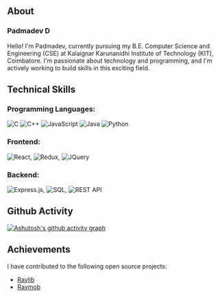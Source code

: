 ## About
### Padmadev D
Hello! I'm Padmadev, currently pursuing my B.E. Computer Science and Engineering (CSE) at Kalaignar Karunanidhi Institute of Technology (KIT), Coimbatore. I'm passionate about technology and programming, and I'm actively working to build skills in this exciting field.

## Technical Skills
### Programming Languages:
  ![C](https://img.shields.io/badge/c-%2300599C.svg?style=for-the-badge&logo=c&logoColor=white) ![C++](https://img.shields.io/badge/c++-%2300599C.svg?style=for-the-badge&logo=c%2B%2B&logoColor=white) ![JavaScript](https://img.shields.io/badge/javascript-%23323330.svg?style=for-the-badge&logo=javascript&logoColor=%23F7DF1E) ![Java](https://img.shields.io/badge/java-%23ED8B00.svg?style=for-the-badge&logo=openjdk&logoColor=white) ![Python](https://img.shields.io/badge/python-3670A0?style=for-the-badge&logo=python&logoColor=ffdd54)
### Frontend:
  ![React](https://img.shields.io/badge/React-61DAFB?logo=react&logoColor=white&style=for-the-badge), ![Redux](https://img.shields.io/badge/Redux-764ABC?logo=redux&logoColor=white&style=for-the-badge), ![JQuery](https://img.shields.io/badge/jQuery-0769AD?logo=jquery&logoColor=white&style=for-the-badge)
### Backend:
  ![Express.js](https://img.shields.io/badge/Express.js-000000?logo=express&logoColor=white&style=for-the-badge), ![SQL](https://img.shields.io/badge/-SQL-000000?logo=mysql&logoColor=4479A1&style=for-the-badge), ![REST API](https://img.shields.io/badge/REST_API-007ACC?style=for-the-badge&logo=api&logoColor=white)

## Github Activity
[![Ashutosh's github activity graph](https://github-readme-activity-graph.vercel.app/graph?username=padmadevd)](https://github.com/ashutosh00710/github-readme-activity-graph)

## Achievements
I have contributed to the following open source projects:
- [Raylib](https://github.com/raysan5/raylib)
- [Raymob](https://github.com/Bigfoot71/raymob)
